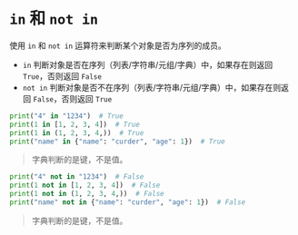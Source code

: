# `in` 和 `not in`

使用 `in` 和 `not in` 运算符来判断某个对象是否为序列的成员。

- `in` 判断对象是否在序列（列表/字符串/元组/字典）中，如果存在则返回 `True`，否则返回 `False`
- `not in` 判断对象是否不在序列（列表/字符串/元组/字典）中，如果存在则返回 `False`，否则返回 `True`

```python
print("4" in "1234")  # True
print(1 in [1, 2, 3, 4])  # True
print(1 in (1, 2, 3, 4,))  # True
print("name" in {"name": "curder", "age": 1})  # True
```

> 字典判断的是键，不是值。

```python
print("4" not in "1234")  # False
print(1 not in [1, 2, 3, 4])  # False 
print(1 not in (1, 2, 3, 4,))  # False
print("name" not in {"name": "curder", "age": 1})  # False
```

> 字典判断的是键，不是值。

